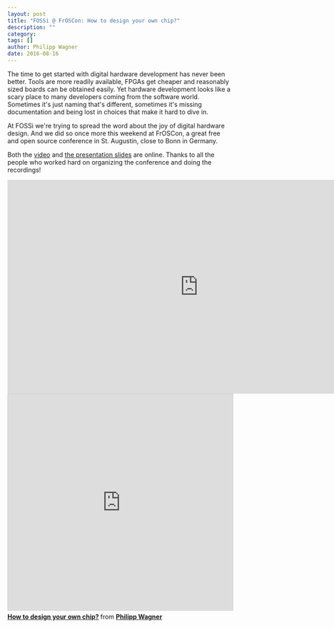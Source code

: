 ```yaml
---
layout: post
title: "FOSSi @ FrOSCon: How to design your own chip?"
description: ""
category:
tags: []
author: Philipp Wagner
date: 2016-08-16
---
```


The time to get started with digital hardware development has never been better. Tools are more readily available, FPGAs get cheaper and reasonably sized boards can be obtained easily. Yet hardware development looks like a scary place to many developers coming from the software world. Sometimes it's just naming that's different, sometimes it's missing documentation and being lost in choices that make it hard to dive in.

At FOSSi we're trying to spread the word about the joy of digital hardware design. And we did so once more this weekend at FrOSCon, a great free and open source conference in St. Augustin, close to Bonn in Germany.

Both the <a href="https://media.ccc.de/v/froscon2016-1817-how_to_design_your_own_chip">video</a> and <a href="https://www.slideshare.net/PhilippWagner7/how-to-design-your-own-chip">the presentation slides</a> are online.
Thanks to all the people who worked hard on organizing the conference and doing the recordings!

<iframe width="853" height="480" src="https://media.ccc.de/v/froscon2016-1817-how_to_design_your_own_chip/oembed" frameborder="0" allowfullscreen></iframe>

<iframe src="https://www.slideshare.net/slideshow/embed_code/key/ktRdmdrjRt58QL" width="595" height="485" frameborder="0" marginwidth="0" marginheight="0" scrolling="no" style="border:1px solid #CCC; border-width:1px; margin-bottom:5px; max-width: 100%;" allowfullscreen> </iframe> <div style="margin-bottom:5px"> <strong> <a href="https://www.slideshare.net/PhilippWagner7/how-to-design-your-own-chip" title="How to design your own chip?" target="_blank">How to design your own chip?</a> </strong> from <strong><a target="_blank" href="https://www.slideshare.net/PhilippWagner7">Philipp Wagner</a></strong> </div>

